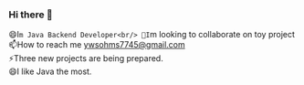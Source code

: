 ### Hi there 👋<br/>
😄I`m Java Backend Developer<br/>
👀I`m looking to collaborate on toy project <br/>
📫How to reach me ywsohms7745@gmail.com <br/>
⚡Three new projects are being prepared.<br/>
😄I like Java the most.<br/>
<!--
**6udguin/6udGuin** is a ✨ _special_ ✨ repository because its `README.md` (this file) appears on your GitHub profile.

Here are some ideas to get you started:
- 🔭 I’m currently working on ...
- 🔭 I’m currently working on ...
- 🌱 I’m currently learning ...
- 👯 I’m looking to collaborate on ...
- 🤔 I’m looking for help with ...
- 💬 Ask me about ...
- 📫 How to reach me: ...
- 😄 Pronouns: ...
- ⚡ Fun fact: ...
-->
<!-- html 주석 -->
